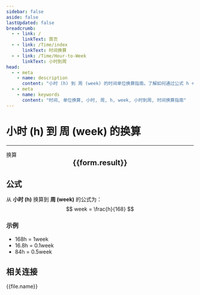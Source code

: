 ```yaml
---
sidebar: false
aside: false
lastUpdated: false
breadcrumb:
  - - link: /
      linkText: 首页
  - - link: /Time/index
      linkText: 时间换算
  - - link: /Time/Hour-to-Week
      linkText: 小时到周
head:
  - - meta
    - name: description
      content: "小时 (h) 到 周 (week) 的时间单位换算指南。了解如何通过公式 h ÷ 168 换算为周。"
  - - meta
    - name: keywords
      content: "时间, 单位换算, 小时, 周, h, week, 小时到周, 时间换算指南"
---
```

# 小时 (h) 到 周 (week) 的换算

---
<script setup>
import { onMounted, reactive, inject, ref } from 'vue'
import { NButton,NForm ,NFormItem,NInput,NInputNumber,NSelect,NCard,useMessage,NGrid ,NGi  } from 'naive-ui'
import { defineClientComponent } from 'vitepress'
import { Time } from '../../files';

const convert = inject('convert')

const form = reactive({
  number: null,
  result: '',
})

const convertHandler = () => {
  if (form.number !== null && !isNaN(form.number)) {
    const convertedValue = parseFloat(form.number) / 168
    form.result = `${form.number}h = ${convertedValue.toFixed(4)}week`
  } else {
    form.result = '请输入有效的数值。'
  }
}
</script>

<n-form size="large" :model="form">
  <n-form-item label="小时 (h)">
    <n-input-number v-model:value="form.number" placeholder="输入小时" style="width: 100%" />
  </n-form-item>
  <n-form-item>
    <n-button type="info" @click="convertHandler" block>换算</n-button>
  </n-form-item>
</n-form>

<n-card  embedded :bordered="false" hoverable>
  <div  style="text-align:center;font-size:20px;">
    <strong>{{form.result}}</strong>
  </div>
</n-card>

## 公式

从 **小时 (h)** 换算到 **周 (week)** 的公式为：
$$ week = \frac{h}{168} $$

### 示例
- 168h = 1week
- 16.8h = 0.1week
- 84h = 0.5week
## 相关连接
<n-grid x-gap="12" :cols="2">
  <n-gi v-for="(file, index) in Time" :key="index">
    <n-button
      text
      tag="a"
      :href="file.path"
      type="info"
    >
      {{file.name}}
    </n-button>
  </n-gi>
</n-grid>